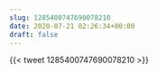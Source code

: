 ```yaml
---
slug: 1285400747690078210
date: 2020-07-21 02:26:34+00:00
draft: false
---
```


{{< tweet 1285400747690078210 >}}
